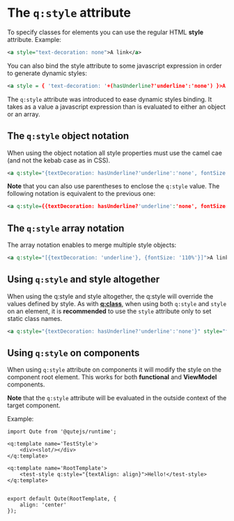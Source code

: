 # The `q:style` attribute

To specify classes for elements you can use the regular HTML **style** attribute. Example:

```xml
<a style="text-decoration: none">A link</a>
```

You can also bind the style attribute to some javascript expression in order to generate dynamic styles:

```xml
<a style = { 'text-decoration: '+(hasUnderline?'underline':'none') }>A link</a>
```

The `q:style` attribute was introduced to ease dynamic styles binding. It takes as a value a javascript expression than is evaluated to either an object or an array.


## The `q:style` object notation

When using the object notation all style properties must use the camel cae (and not the kebab case as in CSS).

```xml
<a q:style="{textDecoration: hasUnderline?'underline':'none', fontSize: '110%'}">A link</a>
```

**Note** that you can also use parentheses to enclose the `q:style` value. The following notation is equivalent to the previous one:

```xml
<a q:style={{textDecoration: hasUnderline?'underline':'none', fontSize: '110%'}}>A link</a>
```

## The `q:style` array notation

The array notation enables to merge multiple style objects:

```xml
<a q:style="[{textDecoration: 'underline'}, {fontSize: '110%'}]">A link</a>
```

## Using `q:style` and style altogether

When using the q:style and style altogether, the q:style will override the values defined by style.
As with **[q:class](#/attributes/q-class)**, when using both `q:style` and `style` on an element, it is **recommended** to use the `style` attribute only to set static class names.

```xml
<a q:style="{textDecoration: hasUnderline?'underline':'none'}" style="font-size: 110%">A link</a>
```

## Using `q:style` on components

When using `q:style` attribute on components it will modify the style on the component root element. This works for both **functional** and **ViewModel** components.

**Note** that the `q:style` attribute will be evaluated in the outside context of the target component.

Example:

```jsq
import Qute from '@qutejs/runtime';

<q:template name='TestStyle'>
	<div><slot/></div>
</q:template>

<q:template name='RootTemplate'>
	<test-style q:style="{textAlign: align}">Hello!</test-style>
</q:template>


export default Qute(RootTemplate, {
    align: 'center'
});
```

